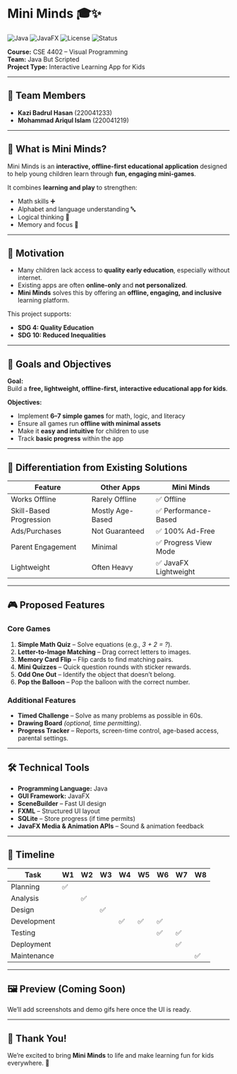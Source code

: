 # Mini Minds 🎓✨

![Java](https://img.shields.io/badge/Java-ED8B00?style=for-the-badge&logo=openjdk&logoColor=white)
![JavaFX](https://img.shields.io/badge/JavaFX-00A4EF?style=for-the-badge&logoColor=white)
![License](https://img.shields.io/badge/License-MIT-green?style=for-the-badge)
![Status](https://img.shields.io/badge/Status-In_Progress-yellow?style=for-the-badge)

**Course:** CSE 4402 – Visual Programming  
**Team:** Java But Scripted  
**Project Type:** Interactive Learning App for Kids

---

## 👥 Team Members
- **Kazi Badrul Hasan** (220041233)  
- **Mohammad Ariqul Islam** (220041219)

---

## 📌 What is Mini Minds?
Mini Minds is an **interactive, offline-first educational application** designed to help young children learn through **fun, engaging mini-games**.  

It combines **learning and play** to strengthen:  
- Math skills ➕  
- Alphabet and language understanding 🔤  
- Logical thinking 🧠  
- Memory and focus 🎯  

---

## 🎯 Motivation
- Many children lack access to **quality early education**, especially without internet.  
- Existing apps are often **online-only** and **not personalized**.  
- **Mini Minds** solves this by offering an **offline, engaging, and inclusive** learning platform.  

This project supports:  
- **SDG 4: Quality Education**  
- **SDG 10: Reduced Inequalities**  

---

## 🚀 Goals and Objectives
**Goal:**  
Build a **free, lightweight, offline-first, interactive educational app for kids**.  

**Objectives:**  
- Implement **6–7 simple games** for math, logic, and literacy  
- Ensure all games run **offline with minimal assets**  
- Make it **easy and intuitive** for children to use  
- Track **basic progress** within the app  

---

## 🔑 Differentiation from Existing Solutions

| Feature                | Other Apps            | Mini Minds |
|-------------------------|-----------------------|------------|
| Works Offline           | Rarely Offline        | ✅ Offline |
| Skill-Based Progression | Mostly Age-Based      | ✅ Performance-Based |
| Ads/Purchases           | Not Guaranteed        | ✅ 100% Ad-Free |
| Parent Engagement       | Minimal               | ✅ Progress View Mode |
| Lightweight             | Often Heavy           | ✅ JavaFX Lightweight |

---

## 🎮 Proposed Features

### Core Games  
1. **Simple Math Quiz** – Solve equations (e.g., *3 + 2 = ?*).  
2. **Letter-to-Image Matching** – Drag correct letters to images.  
3. **Memory Card Flip** – Flip cards to find matching pairs.  
4. **Mini Quizzes** – Quick question rounds with sticker rewards.  
5. **Odd One Out** – Identify the object that doesn’t belong.  
6. **Pop the Balloon** – Pop the balloon with the correct number.  

### Additional Features  
- **Timed Challenge** – Solve as many problems as possible in 60s.  
- **Drawing Board** *(optional, time permitting)*.  
- **Progress Tracker** – Reports, screen-time control, age-based access, parental settings.  

---

## 🛠️ Technical Tools
- **Programming Language:** Java  
- **GUI Framework:** JavaFX  
- **SceneBuilder** – Fast UI design  
- **FXML** – Structured UI layout  
- **SQLite** – Store progress (if time permits)  
- **JavaFX Media & Animation APIs** – Sound & animation feedback  

---

## 📅 Timeline

| Task        | W1 | W2 | W3 | W4 | W5 | W6 | W7 | W8 |
|-------------|----|----|----|----|----|----|----|----|
| Planning    | ✅ |    |    |    |    |    |    |    |
| Analysis    |    | ✅ |    |    |    |    |    |    |
| Design      |    |    | ✅ |    |    |    |    |    |
| Development |    |    |    | ✅ | ✅ | ✅ |    |    |
| Testing     |    |    |    |    |    | ✅ | ✅ |    |
| Deployment  |    |    |    |    |    |    | ✅ |    |
| Maintenance |    |    |    |    |    |    |    | ✅ |

---

## 🖼️ Preview (Coming Soon)
We’ll add screenshots and demo gifs here once the UI is ready.  

---

## 🙏 Thank You!  
We’re excited to bring **Mini Minds** to life and make learning fun for kids everywhere. 🚀  
